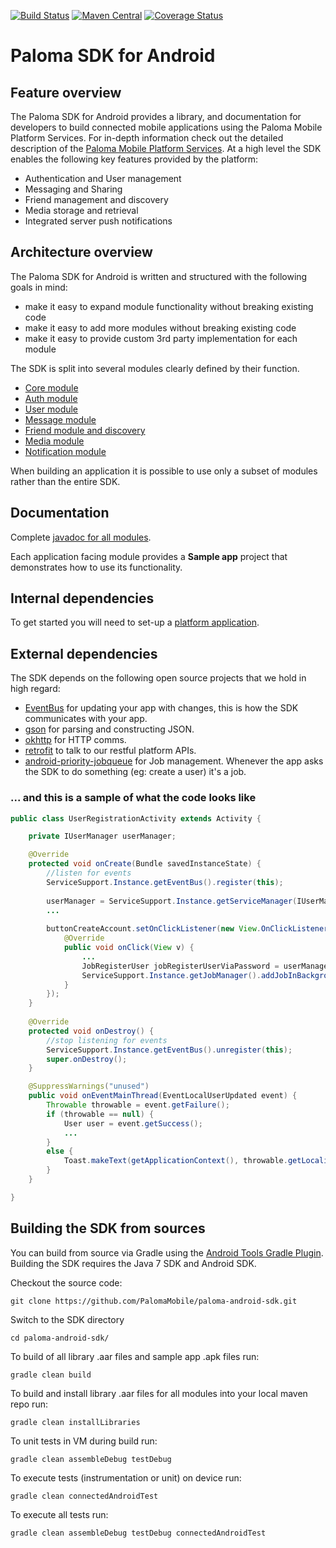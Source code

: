 [![Build Status](https://magnum.travis-ci.com/PalomaMobile/paloma-android-sdk.svg?token=MqkF7WcptxY6tzunqsBa)](https://magnum.travis-ci.com/PalomaMobile/paloma-android-sdk)
[![Maven Central](https://maven-badges.herokuapp.com/maven-central/com.palomamobile/androidSdk/badge.svg)](https://maven-badges.herokuapp.com/maven-central/com.palomamobile/androidSdk)
[![Coverage Status](https://coveralls.io/repos/PalomaMobile/paloma-android-sdk/badge.svg)](https://coveralls.io/r/PalomaMobile/paloma-android-sdk)

# Paloma SDK for Android

## Feature overview

The Paloma SDK for Android provides a library, and documentation for developers to build connected mobile applications using the Paloma Mobile Platform Services.
For in-depth information check out the detailed description of the [Paloma Mobile Platform Services](http://54.251.112.144/index.html#_platform_description).
At a high level the SDK enables the following key features provided by the platform:

* Authentication and User management
* Messaging and Sharing
* Friend management and discovery
* Media storage and retrieval
* Integrated server push notifications

## Architecture overview

The Paloma SDK for Android is written and structured with the following goals in mind:

- make it easy to expand module functionality without breaking existing code
- make it easy to add more modules without breaking existing code
- make it easy to provide custom 3rd party implementation for each module

The SDK is split into several modules clearly defined by their function.

* [Core module](./palomamobile-android-sdk-core)
* [Auth module](./palomamobile-android-sdk-auth)
* [User module](./palomamobile-android-sdk-user)
* [Message module](./palomamobile-android-sdk-message)
* [Friend module and discovery](./palomamobile-android-sdk-friend)
* [Media module](./palomamobile-android-sdk-media)
* [Notification module](./palomamobile-android-sdk-notification)

When building an application it is possible to use only a subset of modules rather than the entire SDK.

## Documentation

Complete [javadoc for all modules](http://palomamobile.github.io/paloma-android-sdk/docs/index.html).

Each application facing module provides a <b>Sample app</b> project that demonstrates how to use its functionality.

## Internal dependencies

To get started you will need to set-up a [platform application](http://54.251.112.144/index.html#_authenticating_client_applications).

## External dependencies

The SDK depends on the following open source projects that we hold in high regard:

* [EventBus](https://github.com/greenrobot/EventBus) for updating your app with changes, this is how the SDK communicates with your app. 
* [gson](https://github.com/google/gson) for parsing and constructing JSON.
* [okhttp](https://github.com/square/okhttp) for HTTP comms.
* [retrofit](https://github.com/square/retrofit) to talk to our restful platform APIs.
* [android-priority-jobqueue](https://github.com/yigit/android-priority-jobqueue) for Job management. Whenever the app asks the SDK to do something (eg: create a user) it's a job.

### ... and this is a sample of what the code looks like

``` java
public class UserRegistrationActivity extends Activity {

    private IUserManager userManager;

    @Override
    protected void onCreate(Bundle savedInstanceState) {
        //listen for events
        ServiceSupport.Instance.getEventBus().register(this);
        
        userManager = ServiceSupport.Instance.getServiceManager(IUserManager.class);
        ...
        
        buttonCreateAccount.setOnClickListener(new View.OnClickListener() {
            @Override
            public void onClick(View v) {
                ...
                JobRegisterUser jobRegisterUserViaPassword = userManager.createJobRegisterUserViaPassword(userName, password);
                ServiceSupport.Instance.getJobManager().addJobInBackground(jobRegisterUserViaPassword);
            }
        });
    }
    
    @Override
    protected void onDestroy() {
        //stop listening for events
        ServiceSupport.Instance.getEventBus().unregister(this);
        super.onDestroy();
    }

    @SuppressWarnings("unused")
    public void onEventMainThread(EventLocalUserUpdated event) {
        Throwable throwable = event.getFailure();
        if (throwable == null) {
            User user = event.getSuccess();
            ...
        }
        else {
            Toast.makeText(getApplicationContext(), throwable.getLocalizedMessage(), Toast.LENGTH_SHORT).show();
        }
    }

}
```


## Building the SDK from sources

You can build from source via Gradle using the [Android Tools Gradle Plugin](http://tools.android.com/tech-docs/new-build-system/user-guide#TOC-Dependencies-Android-Libraries-and-Multi-project-setup). 
Building the SDK requires the Java 7 SDK and Android SDK.

Checkout the source code:

`git clone https://github.com/PalomaMobile/paloma-android-sdk.git`

Switch to the SDK directory

`cd paloma-android-sdk/`

To build of all library .aar files and sample app .apk files run:

`gradle clean build`

To build and install library .aar files for all modules into your local maven repo run:

`gradle clean installLibraries`

To unit tests in VM during build run:

`gradle clean assembleDebug testDebug`

To execute tests (instrumentation or unit) on device run:

`gradle clean connectedAndroidTest`

To execute all tests run:

`gradle clean assembleDebug testDebug connectedAndroidTest`
